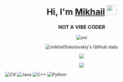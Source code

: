 <h1 align="center">Hi, I'm <a href="https://github.com/mikhailSokolovskiy">Mikhail</a>
<img src="https://github.com/blackcater/blackcater/raw/main/images/Hi.gif" height="32"/></h1>
<h3 align="center">NOT A VIBE CODER</h3>
<div align="center">
<img src="https://github-readme-stats.vercel.app/api/top-langs?username=mikhailSokolovskiy&show_icons=true&locale=en&layout=compact&theme=radical" alt="ovi" /> 

![mikhailSokolovskiy's GitHub stats](https://github-readme-stats.vercel.app/api?username=mikhailSokolovskiy&show_icons=true&theme=radical)

<img src="https://github-profile-trophy.vercel.app/?username=mikhailSokolovskiy&theme=radical&no-bg=false"/>

![](https://github-profile-summary-cards.vercel.app/api/cards/profile-details?username=mikhailSokolovskiy&theme=radical)
</div>

![C#](https://img.shields.io/badge/c%23-%23239120.svg?style=for-the-badge&logo=csharp&logoColor=white) ![Java](https://img.shields.io/badge/java-%23ED8B00.svg?style=for-the-badge&logo=openjdk&logoColor=white) ![C++](https://img.shields.io/badge/c++-%2300599C.svg?style=for-the-badge&logo=c%2B%2B&logoColor=white) ![Python](https://img.shields.io/badge/python-3670A0?style=for-the-badge&logo=python&logoColor=ffdd54)

